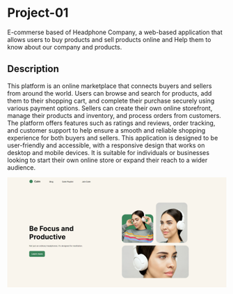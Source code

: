 # Project-01

E-commerse based of Headphone Company, a web-based application that allows users to buy products and sell products online and Help them to know about our company and products.

## Description

This platform is an online marketplace that connects buyers and sellers from around the world. Users can browse and search for products, add them to their shopping cart, and complete their purchase securely using various payment options. Sellers can create their own online storefront, manage their products and inventory, and process orders from customers. The platform offers features such as ratings and reviews, order tracking, and customer support to help ensure a smooth and reliable shopping experience for both buyers and sellers. This application is designed to be user-friendly and accessible, with a responsive design that works on desktop and mobile devices. It is suitable for individuals or businesses looking to start their own online store or expand their reach to a wider audience.

![alt text](./output.png)
